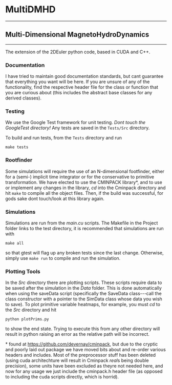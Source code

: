 # MultiDMHD
-----------------------

## **M**ulti-**D**imensional **M**agneto**H**ydro**D**ynamics
---------------------------------------------

The extension of the 2DEuler python code, based in CUDA and C++.

### Documentation
I have tried to maintain good documentation standards, but cant guarantee that everything you want will be here. If you are unsure of any of the functionality, find the respective header file for the class or function that you are curious about (this includes the abstract base classes for any derived classes). 

### Testing
We use the Google Test framework for unit testing. *Dont touch the GoogleTest directory!* Any tests are saved in the `Tests/Src` directory.

To build and run tests, from the `Tests` directory and run

  `make tests`
  
  
### Rootfinder
Some simulations will require the use of an N-dimensional footfinder, either for a (semi-) implicit time integrator or
for the conservative to primitive transformation. We have elected to use the CMINPACK library\*, and to use or implement any changes in the library, *cd* into the Cminpack directory and hit
  `make`
 to compile all the object files. Then, if the build was successful, for gods sake dont touch/look at this library again.


### Simulations
Simulations are run from the *main.cu* scripts. The Makefile in the Project folder links to the test directory, it is recommended that simulations are run with 

  `make all`
  
so that gtest will flag up any broken tests since the last change. Otherwise, simply use
  `make run`
to compile and run the simulation.


### Plotting Tools
In the *Src* directory there are plotting scripts. These scripts require data to be saved after the simulation in the *Data*
folder. This is done automatically when using the saveData script (specifically the SaveData class---call the class constructor with a pointer to the SimData class whose data you wish to save). 
To plot primitive variable heatmaps, for example, you must *cd* to the *Src* directory and hit

  `python plotPrims.py`
  
to show the end state. Trying to execute this from any other directory will result in python raising an error as the relative path will be incorrect.



\* found at https://github.com/devernay/cminpack, but due to the cryptic and poorly laid out package we have moved bits about and re-order various headers and includes. Most of the preprocessor stuff has been deleted (using cuda architechture will result in Cminpack *real*s being double precision), some units have been excluded as theyre not needed here, and now for any usage we just include the cminpack.h header file (as opposed to including the cuda scripts directly, which is horrid).
